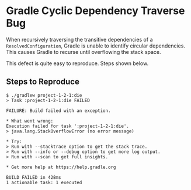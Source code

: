 # Gradle Cyclic Dependency Traverse Bug

When recursively traversing the transitive dependencies of a
`ResolvedConfiguration`, Gradle is unable to identify circular dependencies.
This causes Gradle to recurse until overflowing the stack space.

This defect is quite easy to reproduce. Steps shown below.

## Steps to Reproduce

```
$ ./gradlew project-1-2-1:die
> Task :project-1-2-1:die FAILED

FAILURE: Build failed with an exception.

* What went wrong:
Execution failed for task ':project-1-2-1:die'.
> java.lang.StackOverflowError (no error message)

* Try:
> Run with --stacktrace option to get the stack trace.
> Run with --info or --debug option to get more log output.
> Run with --scan to get full insights.

* Get more help at https://help.gradle.org

BUILD FAILED in 428ms
1 actionable task: 1 executed
```
